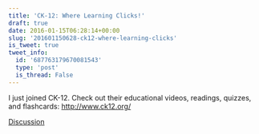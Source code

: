 ```yaml
---
title: 'CK-12: Where Learning Clicks!'
draft: true
date: 2016-01-15T06:28:14+00:00
slug: '201601150628-ck12-where-learning-clicks'
is_tweet: true
tweet_info:
  id: '687763179670081543'
  type: 'post'
  is_thread: False
---
```




I just joined CK-12. Check out their educational videos, readings, quizzes, and flashcards: <http://www.ck12.org/>

[Discussion](https://x.com/sytelus/status/687763179670081543)
